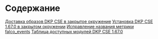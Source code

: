 # Содержание

[Доставка образов DKP CSE в закрытое окружение](DKP_CSE_d8_mirror_1_67_0.md)
[Установка DKP CSE 1.67.0 в закрытом окружении](DKP_CSE_Installation_1_67_0.md)
[Исправление названия метрики falco_events](DKP_CSE_Fix_FalcoMetricName_1_67_0.md)
[Таблица доступных модулей DKP CSE 1.67.0](DKP_CSE_Modules_1_67_0.md)
